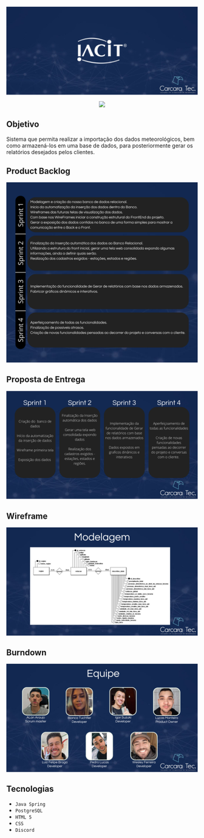 ![slide1](https://github.com/CarcaraTec/IACIT/blob/d0dfc7916dbcba8dd33ff813b087f2167b0b7db8/Apresentacao/API%20IACIT.png)

<p align="center">
<img src="http://img.shields.io/static/v1?label=STATUS&message=EM%20DESENVOLVIMENTO&color=GREEN&style=for-the-badge"/>
</p>

## Objetivo
Sistema que permita realizar a importação dos dados meteorológicos, bem como armazená-los em uma base de dados, para posteriormente gerar os relatórios desejados pelos clientes.

## Product Backlog
![slide3](https://github.com/CarcaraTec/IACIT/blob/9cc5f7d112aa1dbdcafd324183f230080d0c9c56/Apresentacao/Product%20Backlog.png)

## Proposta de Entrega
![slide4](https://github.com/CarcaraTec/IACIT/blob/1403cc8df0c46f0f8c43aa6f0e793a5ce124ce99/Apresentacao/cards.png)
## Wireframe
![slide6](https://github.com/CarcaraTec/IACIT/blob/51b14bb4a6e4dbeff1f2a0a885d3430baa779360/Apresentacao/Modelagem.png)
## Burndown
![slide8](https://github.com/CarcaraTec/IACIT/blob/d7dd29448a00c91a40df95e0fab93b6b6597fa63/Apresentacao/Equipe.png)
## Tecnologias

- `Java Spring`
- `PostgreSQL`
- `HTML 5`
- `CSS`
- `Discord`


  
